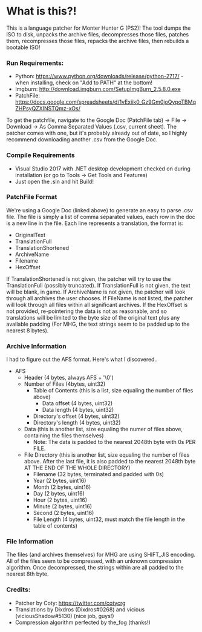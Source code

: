 ﻿# What is this?!
This is a language patcher for Monter Hunter G (PS2)! The tool dumps the ISO to disk, unpacks the archive files, decompresses those files, patches them, recompresses those files, repacks the archive files, then rebuilds a bootable ISO! 

### Run Requirements: 
  - Python: https://www.python.org/downloads/release/python-2717/ - when installing, check on "Add to PATH" at the bottom!
  - Imgburn: http://download.imgburn.com/SetupImgBurn_2.5.8.0.exe 
  - PatchFile: https://docs.google.com/spreadsheets/d/1vExiik0_Gz9Gm0joQypoTBMqZHPsyQZXINSTQmz-xOs/ 

To get the patchfile, navigate to the Google Doc (PatchFile tab) -> File -> Download -> As Comma Separated Values (.csv, current sheet). 
The patcher comes with one, but it's probably already out of date, so I highly recommend downloading another .csv from the Google Doc.

### Compile Requirements
  - Visual Studio 2017 with .NET desktop development checked on during installation (or go to Tools -> Get Tools and Features)
  - Just open the .sln and hit Build!

### PatchFile Format
We're using a Google Doc (linked above) to generate an easy to parse .csv file. The file is simply a list of comma separated values, each row in the doc is a new line in the file. Each line represents a translation, the format is:
  - OriginalText
  - TranslationFull
  - TranslationShortened
  - ArchiveName
  - Filename
  - HexOffset

If TranslationShortened is not given, the patcher will try to use the TranslationFull (possibly truncated). If TranslationFull is not given, the text will be blank, in game. If ArchiveName is not given, the patcher will look through all archives the user chooses. If FileName is not listed, the patcher will look through all files within all significant archives. If the HexOffset is not provided, re-pointering the data is not as reasonable, and so translations will be limited to the byte size of the original text plus any available padding (For MHG, the text strings seem to be padded up to the nearest 8 bytes). 

### Archive Information 
I had to figure out the AFS format. Here's what I discovered.. 

- AFS
  - Header (4 bytes, always AFS + '\0')
  - Number of Files (4bytes, uint32)
    - Table of Contents (this is a list, size equaling the number of files above)
      - Data offset (4 bytes, uint32)
      - Data length (4 bytes, uint32)
    - Directory's offset (4 bytes, uint32)
    - Directory's length (4 bytes, uint32)
  - Data (this is another list, size equaling the numer of files above, containing the files themselves)
    - Note: The data is padded to the nearest 2048th byte with 0s PER FILE.
  - File Directory (this is another list, size equaling the number of files above. After the last file, it is also padded to the nearest 2048th byte AT THE END OF THE WHOLE DIRECTORY)
    - Filename (32 bytes, terminated and padded with 0s)
    - Year (2 bytes, uint16)
    - Month (2 bytes, uint16)
    - Day (2 bytes, uint16)
    - Hour (2 bytes, uint16)
    - Minute (2 bytes, uint16)
    - Second (2 bytes, uint16)
    - File Length (4 bytes, uint32, must match the file length in the table of contents)

### File Information
The files (and archives themselves) for MHG are using SHIFT_JIS encoding. All of the files seem to be compressed, with an unknown compression algorithm. Once decompressed, the strings within are all padded to the nearest 8th byte. 

### Credits:
- Patcher by Coty: https://twitter.com/cotycrg
- Translations by Dixdros (Dixdros#0268) and vicious (viciousShadow#5130) (nice job, guys!)
- Compression algorithm perfected by the_fog (thanks!)